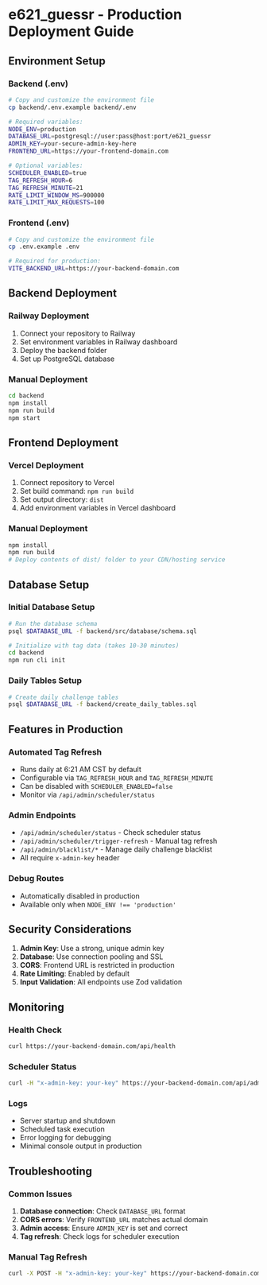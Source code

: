 # e621_guessr - Production Deployment Guide

## Environment Setup

### Backend (.env)
```bash
# Copy and customize the environment file
cp backend/.env.example backend/.env

# Required variables:
NODE_ENV=production
DATABASE_URL=postgresql://user:pass@host:port/e621_guessr
ADMIN_KEY=your-secure-admin-key-here
FRONTEND_URL=https://your-frontend-domain.com

# Optional variables:
SCHEDULER_ENABLED=true
TAG_REFRESH_HOUR=6
TAG_REFRESH_MINUTE=21
RATE_LIMIT_WINDOW_MS=900000
RATE_LIMIT_MAX_REQUESTS=100
```

### Frontend (.env)
```bash
# Copy and customize the environment file
cp .env.example .env

# Required for production:
VITE_BACKEND_URL=https://your-backend-domain.com
```

## Backend Deployment

### Railway Deployment
1. Connect your repository to Railway
2. Set environment variables in Railway dashboard
3. Deploy the backend folder
4. Set up PostgreSQL database

### Manual Deployment
```bash
cd backend
npm install
npm run build
npm start
```

## Frontend Deployment

### Vercel Deployment
1. Connect repository to Vercel
2. Set build command: `npm run build`
3. Set output directory: `dist`
4. Add environment variables in Vercel dashboard

### Manual Deployment
```bash
npm install
npm run build
# Deploy contents of dist/ folder to your CDN/hosting service
```

## Database Setup

### Initial Database Setup
```bash
# Run the database schema
psql $DATABASE_URL -f backend/src/database/schema.sql

# Initialize with tag data (takes 10-30 minutes)
cd backend
npm run cli init
```

### Daily Tables Setup
```bash
# Create daily challenge tables
psql $DATABASE_URL -f backend/create_daily_tables.sql
```

## Features in Production

### Automated Tag Refresh
- Runs daily at 6:21 AM CST by default
- Configurable via `TAG_REFRESH_HOUR` and `TAG_REFRESH_MINUTE`
- Can be disabled with `SCHEDULER_ENABLED=false`
- Monitor via `/api/admin/scheduler/status`

### Admin Endpoints
- `/api/admin/scheduler/status` - Check scheduler status
- `/api/admin/scheduler/trigger-refresh` - Manual tag refresh
- `/api/admin/blacklist/*` - Manage daily challenge blacklist
- All require `x-admin-key` header

### Debug Routes
- Automatically disabled in production
- Available only when `NODE_ENV !== 'production'`

## Security Considerations

1. **Admin Key**: Use a strong, unique admin key
2. **Database**: Use connection pooling and SSL
3. **CORS**: Frontend URL is restricted in production
4. **Rate Limiting**: Enabled by default
5. **Input Validation**: All endpoints use Zod validation

## Monitoring

### Health Check
```bash
curl https://your-backend-domain.com/api/health
```

### Scheduler Status
```bash
curl -H "x-admin-key: your-key" https://your-backend-domain.com/api/admin/scheduler/status
```

### Logs
- Server startup and shutdown
- Scheduled task execution
- Error logging for debugging
- Minimal console output in production

## Troubleshooting

### Common Issues
1. **Database connection**: Check `DATABASE_URL` format
2. **CORS errors**: Verify `FRONTEND_URL` matches actual domain
3. **Admin access**: Ensure `ADMIN_KEY` is set and correct
4. **Tag refresh**: Check logs for scheduler execution

### Manual Tag Refresh
```bash
curl -X POST -H "x-admin-key: your-key" https://your-backend-domain.com/api/admin/scheduler/trigger-refresh
```